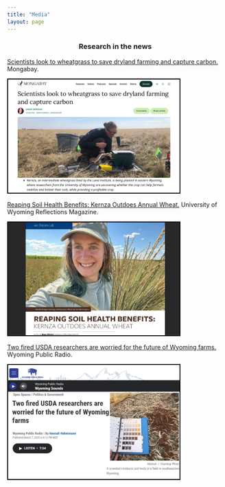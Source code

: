 ```yaml
---
title: "Media"
layout: page
---
```


<!--CSS styling-->
<style>
  .side-by-side {display: flex;}
  .side-by-side > div {flex: 1;padding: 1px;}
  .image-border {border: 2px solid black;}
</style>

<style>
h1, h2, h3 {text-align: center;}
</style>

<!--Subtitle-->
### Research in the news


<!--Mongabay-->
<p> 
<a target="_blank" href="https://news.mongabay.com/2021/08/scientists-look-to-wheatgrass-to-save-dryland-farming-and-capture-carbon/">Scientists look to wheatgrass to save dryland farming and capture carbon.</a> 
Mongabay.
</p>

<img src="/images/mongabay.jpg" width="400" class="image-border">

<!--Reflections-->
<p> 
<a target="_blank" href="https://www.uwyo.edu/uwexpstn/publications/reflections/reflections-2024-2024web.pdf">Reaping Soil Health Benefits: Kernza Outdoes Annual Wheat.</a> 
University of Wyoming Reflections Magazine. 
</p>

<img src="/images/reflections.jpg" width="400" class="image-border">

<!--WPR-->
<p> 
<a target="_blank" href="https://www.wyomingpublicmedia.org/open-spaces/2025-03-07/two-fired-usda-researchers-are-worried-for-the-future-of-wyoming-farms">Two fired USDA researchers are worried for the future of Wyoming farms.</a> 
Wyoming Public Radio.
</p>

<img src="/images/wpr.jpg" width="400" class="image-border">



